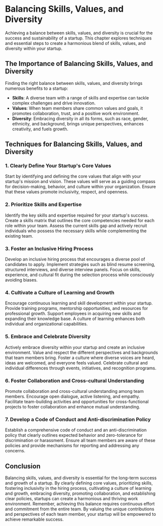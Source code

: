 Balancing Skills, Values, and Diversity
================================================

Achieving a balance between skills, values, and diversity is crucial for the success and sustainability of a startup. This chapter explores techniques and essential steps to create a harmonious blend of skills, values, and diversity within your startup.

The Importance of Balancing Skills, Values, and Diversity
---------------------------------------------------------

Finding the right balance between skills, values, and diversity brings numerous benefits to a startup:

* **Skills**: A diverse team with a range of skills and expertise can tackle complex challenges and drive innovation.
* **Values**: When team members share common values and goals, it promotes collaboration, trust, and a positive work environment.
* **Diversity**: Embracing diversity in all its forms, such as race, gender, ethnicity, and background, brings unique perspectives, enhances creativity, and fuels growth.

Techniques for Balancing Skills, Values, and Diversity
------------------------------------------------------

### 1. Clearly Define Your Startup's Core Values

Start by identifying and defining the core values that align with your startup's mission and vision. These values will serve as a guiding compass for decision-making, behavior, and culture within your organization. Ensure that these values promote inclusivity, respect, and openness.

### 2. Prioritize Skills and Expertise

Identify the key skills and expertise required for your startup's success. Create a skills matrix that outlines the core competencies needed for each role within your team. Assess the current skills gap and actively recruit individuals who possess the necessary skills while complementing the existing team.

### 3. Foster an Inclusive Hiring Process

Develop an inclusive hiring process that encourages a diverse pool of candidates to apply. Implement strategies such as blind resume screening, structured interviews, and diverse interview panels. Focus on skills, experience, and cultural fit during the selection process while consciously avoiding biases.

### 4. Cultivate a Culture of Learning and Growth

Encourage continuous learning and skill development within your startup. Provide training programs, mentorship opportunities, and resources for professional growth. Support employees in acquiring new skills and expanding their knowledge base. A culture of learning enhances both individual and organizational capabilities.

### 5. Embrace and Celebrate Diversity

Actively embrace diversity within your startup and create an inclusive environment. Value and respect the different perspectives and backgrounds that team members bring. Foster a culture where diverse voices are heard, ideas are welcomed, and everyone feels valued. Celebrate cultural and individual differences through events, initiatives, and recognition programs.

### 6. Foster Collaboration and Cross-cultural Understanding

Promote collaboration and cross-cultural understanding among team members. Encourage open dialogue, active listening, and empathy. Facilitate team-building activities and opportunities for cross-functional projects to foster collaboration and enhance mutual understanding.

### 7. Develop a Code of Conduct and Anti-discrimination Policy

Establish a comprehensive code of conduct and an anti-discrimination policy that clearly outlines expected behavior and zero-tolerance for discrimination or harassment. Ensure all team members are aware of these policies and provide mechanisms for reporting and addressing any concerns.

Conclusion
----------

Balancing skills, values, and diversity is essential for the long-term success and growth of a startup. By clearly defining core values, prioritizing skills, fostering inclusivity in the hiring process, cultivating a culture of learning and growth, embracing diversity, promoting collaboration, and establishing clear policies, startups can create a harmonious and thriving work environment. Remember, achieving this balance requires continuous effort and commitment from the entire team. By valuing the unique contributions and perspectives of each team member, your startup will be empowered to achieve remarkable success.
